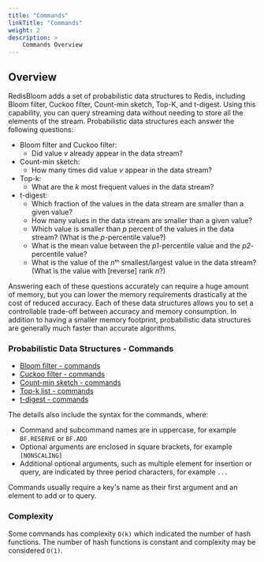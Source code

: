 ```yaml
---
title: "Commands"
linkTitle: "Commands"
weight: 2
description: >
    Commands Overview
---
```


## Overview

RedisBloom adds a set of probabilistic data structures to Redis, including Bloom filter, Cuckoo filter, Count-min sketch, Top-K, and t-digest. Using this capability, you can query streaming data without needing to store all the elements of the stream. Probabilistic data structures each answer the following questions:

- Bloom filter and Cuckoo filter:
  -  Did value _v_ already appear in the data stream?
- Count-min sketch:
  - How many times did value _v_ appear in the data stream?
- Top-k:
  - What are the _k_ most frequent values in the data stream?
- t-digest:
  - Which fraction of the values in the data stream are smaller than a given value?
  - How many values in the data stream are smaller than a given value?
  - Which value is smaller than _p_ percent of the values in the data stream? (What is the _p_-percentile value?)
  - What is the mean value between the _p1_-percentile value and the _p2_-percentile value?
  - What is the value of the *n*ᵗʰ smallest/largest value in the data stream? (What is the value with [reverse] rank _n_?)

Answering each of these questions accurately can require a huge amount of memory, but you can lower the memory requirements drastically at the cost of reduced accuracy. Each of these data structures allows you to set a controllable trade-off between accuracy and memory consumption. In addition to having a smaller memory footprint, probabilistic data structures are generally much faster than accurate algorithms.

### Probabilistic Data Structures - Commands

*   [Bloom filter - commands](/commands/?name=bf.)
*   [Cuckoo filter - commands](/commands/?name=cf.)
*   [Count-min sketch - commands](/commands/?name=cms.)
*   [Top-k list - commands](/commands/?name=topk.)
*   [t-digest - commands](/commands/?name=tdigest.)

The details also include the syntax for the commands, where:

*   Command and subcommand names are in uppercase, for example `BF.RESERVE` or `BF.ADD`
*   Optional arguments are enclosed in square brackets, for example `[NONSCALING]`
*   Additional optional arguments, such as multiple element for insertion or query, are indicated by three period characters, for example `...`

Commands usually require a key's name as their first argument and an element to add or to query.

### Complexity

Some commands has complexity `O(k)` which indicated the number of hash functions. The number of hash functions is constant and complexity may be considered `O(1)`.
